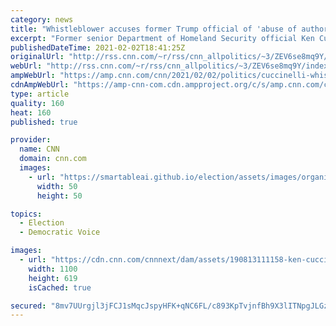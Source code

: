 ```yaml
---
category: news
title: "Whistleblower accuses former Trump official of 'abuse of authority' for last day deal with ICE union"
excerpt: "Former senior Department of Homeland Security official Ken Cuccinelli is accused in a new whistleblower complaint of mismanagement, waste and abuse of authority over a deal he signed with a union representing Immigration and Customs Enforcement officers that endorsed President Donald Trump.\n    \n"
publishedDateTime: 2021-02-02T18:41:25Z
originalUrl: "http://rss.cnn.com/~r/rss/cnn_allpolitics/~3/ZEV6se8mq9Y/index.html"
webUrl: "http://rss.cnn.com/~r/rss/cnn_allpolitics/~3/ZEV6se8mq9Y/index.html"
ampWebUrl: "https://amp.cnn.com/cnn/2021/02/02/politics/cuccinelli-whistleblower-complaint-ice-union/index.html"
cdnAmpWebUrl: "https://amp-cnn-com.cdn.ampproject.org/c/s/amp.cnn.com/cnn/2021/02/02/politics/cuccinelli-whistleblower-complaint-ice-union/index.html"
type: article
quality: 160
heat: 160
published: true

provider:
  name: CNN
  domain: cnn.com
  images:
    - url: "https://smartableai.github.io/election/assets/images/organizations/cnn.com-50x50.jpg"
      width: 50
      height: 50

topics:
  - Election
  - Democratic Voice

images:
  - url: "https://cdn.cnn.com/cnnnext/dam/assets/190813111158-ken-cuccinelli-presser-uscis-081219-super-tease.jpg"
    width: 1100
    height: 619
    isCached: true

secured: "8mv7UUrgjl3jFCJ1sMqcJspyHFK+qNC6FL/c893KpTvjnfBh9X3lITNpgJLGzaLEao7fs5gnJK/aULzY7Ua1VouhUVo58/Akw/+baiBlWR5rU8ABBdAiSiO4mNizALO8BOfOu5VLLumrOh18ohftV66A2GktpB5Jd9maqJkoN8EJxDi6tZT7B2xDWL3Bi4+vLvxH/9a5e6LGe5X2BkM+uCJ38UJ+vvzEmWmGA99oWn11KrCZvZZuqOC387YJemomirDatomlxJfp4WSDAYII0kycgCYduToEwckkCfdboCFnqFmTXpD9yJh8Uk13ZgXSSHOix+L2ZPSvUKKdefE4g6eaz6X7RSTi0RD8S/GvBFg=;9EGIqhGlIGGiErps78RZ+w=="
---
```


